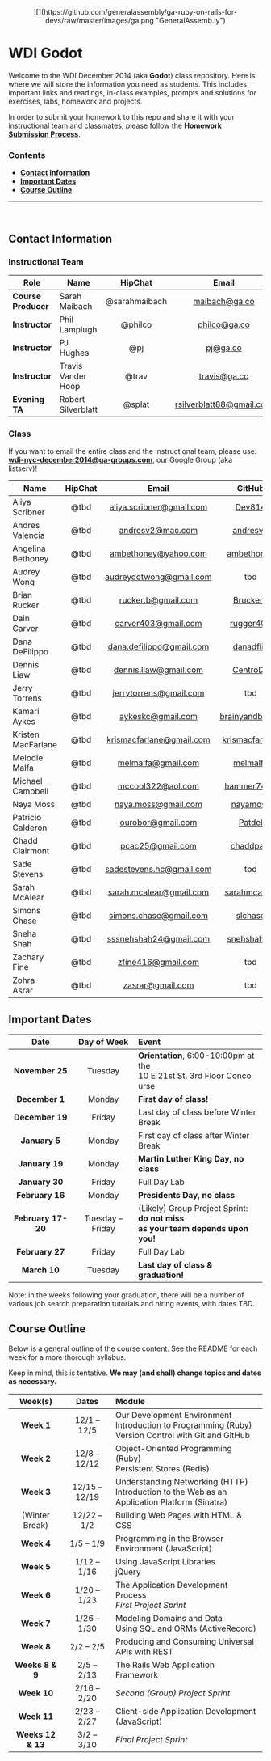 <center>
![](https://github.com/generalassembly/ga-ruby-on-rails-for-devs/raw/master/images/ga.png "GeneralAssemb.ly")
</center>

# WDI Godot

Welcome to the WDI December 2014 (aka **Godot**) class repository. Here is where we will store the information you need as students. This includes important links and readings, in-class examples, prompts and solutions for exercises, labs, homework and projects.

In order to submit your homework to this repo and share it with your instructional team and classmates, please follow the **[Homework Submission Process](homework_submission_process.md)**.


### Contents

- [**Contact Information**](#contact-information)
- [**Important Dates**](#important-dates)
- [**Course Outline**](#course-outline)
<!-- - [**Classroom Code of Conduct**](#coc) -->

---

<br>

## Contact Information

### Instructional Team

| Role                   | Name               | HipChat       | Email         | GitHub |
|------------------------|--------------------|:-------------:|:-------------:|:------:|
| **Course Producer**    | Sarah Maibach      | @sarahmaibach | maibach@ga.co | [smaib][smaib] |
| **Instructor**         | Phil Lamplugh      | @philco       | philco@ga.co  | [phlco][phlco] (**no 'i'!**) |
| **Instructor**         | PJ Hughes          | @pj           | pj@ga.co      | [h4w5][h4w5] |
| **Instructor**         | Travis Vander Hoop | @trav         | travis@ga.co  | [vanderhoop][van] |
| **Evening TA**         | Robert Silverblatt | @splat   |rsilverblatt88@gmail.com   | [rsilverblatt88][splat] |

[smaib]: https://github.com/smaib      "Sarah's GitHub link"
[phlco]: https://github.com/phlco      "Phil's GitHub link"
[h4w5]:  https://github.com/h4w5       "PJ's GitHub link"
[van]:   https://github.com/vanderhoop "Travis's GitHub link"
[splat]: https://github.com/rsilverblatt88 "Splat's GitHub Link"

### Class

If you want to email the entire class and the instructional team, please use: **wdi-nyc-december2014@ga-groups.com**, our Google Group (aka listserv)!

| Name               | HipChat       | Email           | GitHub |
|--------------------|:-------------:|:---------------:|:------:|
| Aliya Scribner     | @tbd | aliya.scribner@gmail.com | [Dev814](https://github.com/Dev814) |
| Andres Valencia    | @tbd | andresv2@mac.com         | [andresv2](https://github.com/andresv2) |
| Angelina Bethoney  | @tbd | ambethoney@yahoo.com     | [ambethoney](https://github.com/ambethoney) |
| Audrey Wong        | @tbd | audreydotwong@gmail.com  | tbd |
| Brian Rucker       | @tbd | rucker.b@gmail.com       | [Brucker1](https://github.com/Brucker1) |
| Dain Carver        | @tbd | carver403@gmail.com      | [rugger403](https://github.com/rugger403) |
| Dana DeFilippo     | @tbd | dana.defilippo@gmail.com | [danadflip](https://github.com/danadflip) |
| Dennis Liaw        | @tbd | dennis.liaw@gmail.com    | [CentroDL](https://github.com/CentroDL) |
| Jerry Torrens      | @tbd | jerrytorrens@gmail.com   | tbd |
| Kamari Aykes       | @tbd | aykeskc@gmail.com        | [brainyandbrown](https://github.com/brainyandbrown) |
| Kristen MacFarlane | @tbd | krismacfarlane@gmail.com | [krismacfarlane](https://github.com/krismacfarlane) |
| Melodie Malfa      | @tbd | melmalfa@gmail.com       | [melmalfa](https://github.com/melmalfa) |
| Michael Campbell   | @tbd | mccool322@aol.com        | [hammer7402](https://github.com/hammer7402) |
| Naya Moss          | @tbd | naya.moss@gmail.com      | [nayamoss](https://github.com/nayamoss) |
| Patricio Calderon  | @tbd | ourobor@gmail.com        | [Patdel](https://github.com/Patdel)
| Chadd Clairmont    | @tbd | pcac25@gmail.com         | [chaddpaul](https://github.com/chaddpaul) |
| Sade Stevens       | @tbd | sadestevens.hc@gmail.com | tbd |
| Sarah McAlear      | @tbd | sarah.mcalear@gmail.com  | [sarahmcalear](https://github.com/sarahmcalear) |
| Simons Chase       | @tbd | simons.chase@gmail.com   | [slchase](https://github.com/slchase) |
| Sneha Shah         | @tbd | sssnehshah24@gmail.com   | [snehshah10](https://github.com/snehshah10) |
| Zachary Fine       | @tbd | zfine416@gmail.com       | tbd |
| Zohra Asrar        | @tbd | zasrar@gmail.com         | tbd |

## Important Dates

| Date | Day of Week | Event |
|:----:|:-----------:|:------|
| **November 25** | Tuesday | **Orientation**, 6:00-10:00pm at the<br>10 E 21st St. 3rd Floor Conco urse |
| **December 1**  | Monday  | **First day of class!** |
| **December 19** | Friday | Last day of class before Winter Break |
| **January 5** | Monday | First day of class after Winter Break |
| **January 19** | Monday | **Martin Luther King Day, no class** |
| **January 30** | Friday | Full Day Lab |
| **February 16** | Monday | **Presidents Day, no class** |
| **February 17-20** | Tuesday &ndash; Friday | (Likely) Group Project Sprint: **do not miss<br>as your team depends upon you!** |
| **February 27** | Friday | Full Day Lab |
| **March 10** | Tuesday | **Last day of class & graduation!** |

Note: in the weeks following your graduation, there will be a number of various job search preparation tutorials and hiring events, with dates TBD.

## Course Outline

Below is a general outline of the course content. See the README for each week for a more thorough syllabus.

Keep in mind, this is tentative. **We may (and shall) change topics and dates as necessary.**

| Week(s) | Dates | Module |
|:-------:|:-----:|:-------|
| **[Week 1](/w01/README.md)** | 12/1 &ndash; 12/5   | Our Development Environment<br>Introduction to Programming (Ruby)<br>Version Control with Git and GitHub |
| **Week 2** | 12/8 &ndash; 12/12  | Object-Oriented Programming (Ruby)<br>Persistent Stores (Redis) |
| **Week 3** | 12/15 &ndash; 12/19 | Understanding Networking (HTTP)<br>Introduction to the Web as an Application Platform (Sinatra) |
| (Winter Break) | 12/22 &ndash; 1/2 | Building Web Pages with HTML & CSS |
| **Week 4** | 1/5 &ndash; 1/9     | Programming in the Browser Environment (JavaScript)|
| **Week 5** | 1/12 &ndash; 1/16   | Using JavaScript Libraries<br>jQuery |
| **Week 6** | 1/20 &ndash; 1/23   | The Application Development Process<br>*First Project Sprint* |
| **Week 7** | 1/26 &ndash; 1/30 | Modeling Domains and Data<br>Using SQL and ORMs (ActiveRecord)|
| **Week 8** | 2/2 &ndash; 2/5 | Producing and Consuming Universal APIs with REST |
| **Weeks 8 & 9** | 2/5 &ndash; 2/13 | The Rails Web Application Framework |
| **Week 10** | 2/16 &ndash; 2/20 | *Second (Group) Project Sprint* |
| **Week 11** | 2/23 &ndash; 2/27 | Client-side Application Development (JavaScript) |
| **Weeks 12 & 13** | 3/2 &ndash; 3/10 | *Final Project Sprint* |

<!--
## Classroom Code of Conduct <a id="coc"></a>

(TODO) link and discuss
-->
